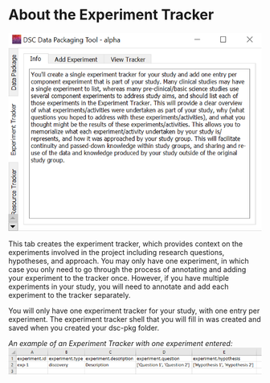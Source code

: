 # About the Experiment Tracker

![](../app-screenshots/exp-track-first.PNG)

This tab creates the experiment tracker, which provides context on the experiments involved in the project including research questions, hypotheses, and approach. You may only have one experiment, in which case you only need to go through the process of annotating and adding your experiment to the tracker once. However, if you have multiple experiments in your study, you will need to annotate and add each experiment to the tracker separately.


You will only have one experiment tracker for your study, with one entry per experiment. The experiment tracker shell that you will fill in was created and saved when you created your dsc-pkg folder.

*An example of an Experiment Tracker with one experiment entered:*
![](../app-screenshots/exp-track-preview.PNG)
